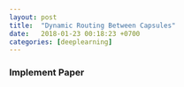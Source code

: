 ```yaml
---
layout: post
title:  "Dynamic Routing Between Capsules"
date:   2018-01-23 00:18:23 +0700
categories: [deeplearning]
---
```


### Implement Paper
